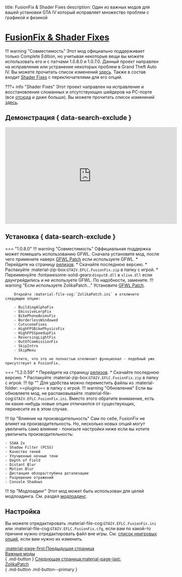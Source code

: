 title: FusionFix & Shader Fixes
description: Один из важных модов для вашей установки GTA IV который исправляет множество проблем с графикой и физикой

# [FusionFix & Shader Fixes](https://github.com/ThirteenAG/GTAIV.EFLC.FusionFix)
!!! warning "Совместимость"
    Этот мод официально поддерживает только Complete Edition, но учитывая некоторые вещи вы можете использовать его и с патчами 1.0.8.0 и 1.0.7.0.
Данный проект направлен на исправление или устранение некоторых проблем в Grand Theft Auto IV. Вы можете прочитать список изменений [здесь](https://github.com/ThirteenAG/GTAIV.EFLC.FusionFix/blob/master/readme.md). Также в состав входит [Shader Fixes](https://github.com/Parallellines0451/GTAIV.ShaderFixesCollection) с переключателями для его опций.

???+ info "Shader Fixes"
    Этот проект направлен на исправление и восстановление сломанных и отсутствующих шейдеров на PC-порте (все [отсюда](https://uk.libertycity.net/gta-4/articles/4346-gta-iv-complete-edition-xbox-protiv-pc.html) и даже больше). Вы можете прочитать список изменений [здесь](https://github.com/Parallellines0451/GTAIV.ShaderFixesCollection/blob/main/README.md#feature-list).

## Демонстрация { data-search-exclude }
<iframe width="560" height="315" src="https://www.youtube.com/embed/UuXVYUGJ45Y?si=gjuLgquNDoHyJeLq&amp;start=132" title="YouTube video player" frameborder="0" allow="accelerometer; clipboard-write; encrypted-media; gyroscope; picture-in-picture; web-share" allowfullscreen></iframe>

## Установка { data-search-exclude }
=== "1.0.8.0"
    !!! warning "Совместимость"
        Оффициальная поддержка может помешать использованию GFWL. Сначала установите мод, после чего примените наверх [GFWL Patch](https://github.com/gillian-guide/GTAIV.EFLC.FusionFix-GFWL) если используете GFWL.
    * Перейдите на страницу [релизов](https://github.com/ThirteenAG/GTAIV.EFLC.FusionFix/releases/).
    * Скачайте последнюю версию.
    * Распакуйте :material-zip-box:`GTAIV.EFLC.FusionFix.zip` в папку с игрой.
    * Переименуйте :fontawesome-solid-gears:`dinput8.dll` в `xlive.dll` если даунгрейдились и не используете GFWL. По надобности, замените.
    !!! warning "Если используете ZolikaPatch..."
        Установите [GFWL Patch](https://github.com/gillian-guide/GTAIV.EFLC.FusionFix-GFWL).

        Откройте :material-file-cog:`ZolikaPatch.ini` и отключите следующие опции:

        - BuildingAlphaFix
        - EmissiveLerpFix
        - BikePhoneAnimsFix
        - BorderlessWindowed
        - CutsceneFixes
        - HighFPSBikePhysicsFix
        - HighFPSSpeedupFix
        - ReversingLightFix
        - OutOfCommissionFix
        - SkipIntro
        - SkipMenu

        Учтите, что это не полностью отключает функционал - подобный уже присутствует в FusionFix.
=== "1.2.0.59"
    * Перейдите на страницу [релизов](https://github.com/ThirteenAG/GTAIV.EFLC.FusionFix).
    * Скачайте последнюю версию.
    * Распакуйте :material-zip-box:`GTAIV.EFLC.FusionFix.zip` в папку с игрой.
    !!! tip ""
        Для удобства можно переместить файлы из :material-folder: ==plugins== в папку с игрой.
!!! warning "Обновление"
    Если вы обновляете мод, не распаковывайте :material-file-cog:`GTAIV.EFLC.FusionFix.ini`. Вместо этого обратите внимаение, есть ли какие-нибудь новые опции отличаются от существующих, перенесите их в этом случае.

!!! tip "Влияние на производительность"
    Сам по себе, FusionFix не влияет на производительность. Но, несколько новых опций *могут* увеличить само влияние - понизьте настройки ниже если вы хотите увеличить производительность:

    - SSAA 2x
    - Shadow Filter (PCSS)
    - Качество теней
    - Улучшенные ночные тени
    - Depth of Field
    - Distant Blur
    - Motion Blur
    - Дистанция обзора/глубина детализации
    - Разрешение отражений
    - Console Shadows

!!! tip "Модлоадинг"
    Этот мод может быть использован для целей модлоадинга. См. раздел [модлоадинг](../../extras/modloading.md).

## Настройка
Вы можете отредактировать :material-file-cog:`GTAIV.EFLC.FusionFix.ini` или :material-file-cog:`GTAIV.EFLC.FusionFix.cfg`, если вам по какой-то причине нужно отредактировать файл вне игры. См. [список неигровых опций](https://github.com/ThirteenAG/GTAIV.EFLC.FusionFix?tab=readme-ov-file#details), если вам нужно их изменить.

[:material-page-first:Предыдущая страница <br>Важные моды</br>](index.md){ .md-button } [Следующая страница:material-page-last: <br>ZolikaPatch</br>](zolikapatch.md){ .md-button .md-button--primary }